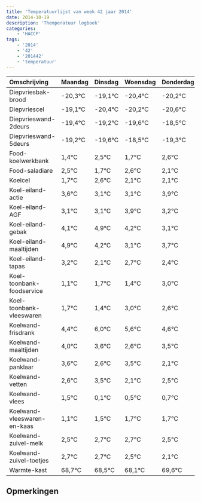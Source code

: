 ```yaml
---
title: 'Temperatuurlijst van week 42 jaar 2014'
date: 2014-10-19
description: 'Themperatuur logboek'
categories:
    - 'HACCP'
tags:
    - '2014'
    - '42'
    - '201442'
    - 'temperatuur'
---
```

|Omschrijving|Maandag|Dinsdag|Woensdag|Donderdag|Vrijdag|Zaterdag|Zondag|
|:---|:---|:---|:---|:---|:---|:---|:---|
|Diepvriesbak-brood|-20,3°C|-19,1°C|-20,4°C|-20,2°C|-20,6°C|-19,5°C|-20,3°C|
|Diepvriescel|-19,1°C|-20,4°C|-20,2°C|-20,6°C|-19,5°C|-20,3°C|-19,4°C|
|Diepvrieswand-2deurs|-19,4°C|-19,2°C|-19,6°C|-18,5°C|-19,3°C|-18,4°C|-18,9°C|
|Diepvrieswand-5deurs|-19,2°C|-19,6°C|-18,5°C|-19,3°C|-18,4°C|-18,9°C|-18,9°C|
|Food-koelwerkbank|1,4°C|2,5°C|1,7°C|2,6°C|2,1°C|2,1°C|2,9°C|
|Food-saladiare|2,5°C|1,7°C|2,6°C|2,1°C|2,1°C|2,9°C|2,2°C|
|Koelcel|1,7°C|2,6°C|2,1°C|2,1°C|2,9°C|2,2°C|1,1°C|
|Koel-eiland-actie|3,6°C|3,1°C|3,1°C|3,9°C|3,2°C|2,1°C|2,7°C|
|Koel-eiland-AGF|3,1°C|3,1°C|3,9°C|3,2°C|2,1°C|2,7°C|2,4°C|
|Koel-eiland-gebak|4,1°C|4,9°C|4,2°C|3,1°C|3,7°C|3,4°C|5,0°C|
|Koel-eiland-maaltijden|4,9°C|4,2°C|3,1°C|3,7°C|3,4°C|5,0°C|4,6°C|
|Koel-eiland-tapas|3,2°C|2,1°C|2,7°C|2,4°C|4,0°C|3,6°C|2,6°C|
|Koel-toonbank-foodservice|1,1°C|1,7°C|1,4°C|3,0°C|2,6°C|1,6°C|2,5°C|
|Koel-toonbank-vleeswaren|1,7°C|1,4°C|3,0°C|2,6°C|1,6°C|2,5°C|1,1°C|
|Koelwand-frisdrank|4,4°C|6,0°C|5,6°C|4,6°C|5,5°C|4,1°C|4,5°C|
|Koelwand-maaltijden|4,0°C|3,6°C|2,6°C|3,5°C|2,1°C|2,5°C|2,7°C|
|Koelwand-panklaar|3,6°C|2,6°C|3,5°C|2,1°C|2,5°C|2,7°C|2,7°C|
|Koelwand-vetten|2,6°C|3,5°C|2,1°C|2,5°C|2,7°C|2,7°C|2,5°C|
|Koelwand-vlees|1,5°C|0,1°C|0,5°C|0,7°C|0,7°C|0,5°C|0,1°C|
|Koelwand-vleeswaren-en-kaas|1,1°C|1,5°C|1,7°C|1,7°C|1,5°C|1,1°C|2,6°C|
|Koelwand-zuivel-melk|2,5°C|2,7°C|2,7°C|2,5°C|2,1°C|3,6°C|3,5°C|
|Koelwand-zuivel-toetjes|2,7°C|2,7°C|2,5°C|2,1°C|3,6°C|3,5°C|2,6°C|
|Warmte-kast|68,7°C|68,5°C|68,1°C|69,6°C|69,5°C|68,6°C|69,6°C|

## Opmerkingen


